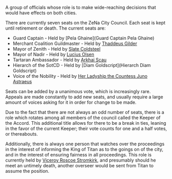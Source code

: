 A group of officials whose role is to make wide-reaching decisions that would have effects on both cities.

There are currently seven seats on the ZeNa City Council. Each seat is kept until retirement or death. The current seats are:
- Guard Captain - Held by [Pela Ghaine](Guard Captain Pela Ghaine)
- Merchant Coalition Guildmaster - Held by [Thaddeus Gilder](Thaddeus%20Gilder)
- Mayor of Zenith - Held by [Slate Coldsteel](Slate%20Coldsteel)
- Mayor of Nadir - Held by [Lucius Olsen](Lucius%20Olsen)
- Tartaran Ambassador - Held by [Arkhai Scau](Arkhai%20Scau)
- Hierarch of the SotCD - Held by [Diam Goldscript](Hierarch Diam Goldscript)
- Voice of the Nobility - Held by [Her Ladyship the Countess Juno Astraeus](Her%20Ladyship%20the%20Countess%20Juno%20Astraeus)

Seats can be added by a unanimous vote, which is increasingly rare. Appeals are made constantly to add new seats, and usually require a large amount of voices asking for it in order for change to be made.

Due to the fact that there are not always an odd number of seats, there is a role which rotates among all members of the council called the Keeper of the Accord. This additional title allows for there to be a break in ties, leaning in the favor of the current Keeper; their vote counts for one and a half votes, or thereabouts.

Additionally, there is always one person that watches over the proceedings in the interest of informing the King of Titan as to the goings on of the city, and in the interest of ensuring fairness in all proceedings. This role is currently held by [Viceroy Roscoe Stromkirk](Viceroy%20Roscoe%20Stromkirk), and presumably should he meet an untimely death, another overseer would be sent from Titan to assume the position.